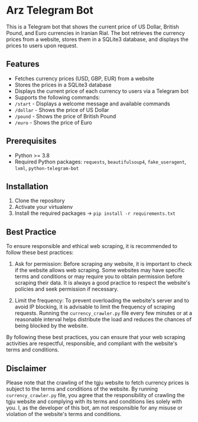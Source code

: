 # Arz Telegram Bot

This is a Telegram bot that shows the current price of US Dollar, British Pound, and Euro currencies in Iranian Rial. The bot retrieves the currency prices from a website, stores them in a SQLite3 database, and displays the prices to users upon request.

## Features

- Fetches currency prices (USD, GBP, EUR) from a website
- Stores the prices in a SQLite3 database
- Displays the current price of each currency to users via a Telegram bot
- Supports the following commands:
 - `/start` - Displays a welcome message and available commands
 - `/dollar` - Shows the price of US Dollar
 - `/pound` - Shows the price of British Pound
 - `/euro` - Shows the price of Euro

## Prerequisites

- Python >= 3.8
- Required Python packages: `requests`, `beautifulsoup4`, `fake_useragent`, `lxml`, `python-telegram-bot`

## Installation

1. Clone the repository
2. Activate your virtualenv
3. Install the required packages -> ```pip install -r requirements.txt```

## Best Practice

To ensure responsible and ethical web scraping, it is recommended to follow these best practices:

1. Ask for permission: Before scraping any website, it is important to check if the website allows web scraping. Some websites may have specific terms and conditions or may require you to obtain permission before scraping their data. It is always a good practice to respect the website's policies and seek permission if necessary.

2. Limit the frequency: To prevent overloading the website's server and to avoid IP blocking, it is advisable to limit the frequency of scraping requests. Running the `currency_crawler.py` file every few minutes or at a reasonable interval helps distribute the load and reduces the chances of being blocked by the website.

By following these best practices, you can ensure that your web scraping activities are respectful, responsible, and compliant with the website's terms and conditions.

## Disclaimer

Please note that the crawling of the tgju website to fetch currency prices is subject to the terms and conditions of the website. By running `currency_crawler.py` file, you agree that the responsibility of crawling the tgju website and complying with its terms and conditions lies solely with you. I, as the developer of this bot, am not responsible for any misuse or violation of the website's terms and conditions.